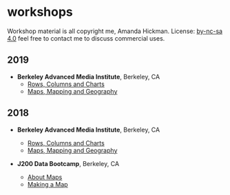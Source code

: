 workshops
=========

Workshop material is all copyright me, Amanda Hickman. License: [by-nc-sa 4.0](http://creativecommons.org/licenses/by-nc-sa/4.0/) feel free to contact me to discuss commercial uses.

## 2019

+ **Berkeley Advanced Media Institute**, Berkeley, CA
  + [Rows, Columns and Charts](2019/advanced_media_institute/charts.html)
  + [Maps, Mapping and Geography](2019/advanced_media_institute/maps.html)



## 2018

+ **Berkeley Advanced Media Institute**, Berkeley, CA
  + [Rows, Columns and Charts](2018/advanced_media_institute/charts.html)
  + [Maps, Mapping and Geography](2018/advanced_media_institute/maps.html)

+ **J200 Data Bootcamp**, Berkeley, CA
  + [About Maps](2018/j200/maps.html)
  + [Making a Map](2018/j200/maps_handson.html)
